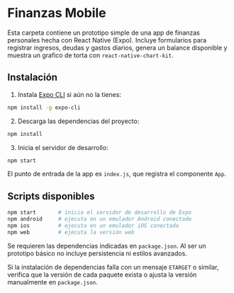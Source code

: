 # Finanzas Mobile

Esta carpeta contiene un prototipo simple de una app de finanzas personales hecha con React Native (Expo). Incluye formularios para registrar ingresos, deudas y gastos diarios, genera un balance disponible y muestra un grafico de torta con `react-native-chart-kit`.

## Instalación

1. Instala [Expo CLI](https://docs.expo.dev/get-started/installation/) si aún no la tienes:

```bash
npm install -g expo-cli
```

2. Descarga las dependencias del proyecto:

```bash
npm install
```

3. Inicia el servidor de desarrollo:

```bash
npm start
```

El punto de entrada de la app es `index.js`, que registra el componente `App`.

## Scripts disponibles

```bash
npm start       # inicia el servidor de desarrollo de Expo
npm android     # ejecuta en un emulador Android conectado
npm ios         # ejecuta en un emulador iOS conectado
npm web         # ejecuta la versión web
```

Se requieren las dependencias indicadas en `package.json`. Al ser un prototipo básico no incluye persistencia ni estilos avanzados.

Si la instalación de dependencias falla con un mensaje `ETARGET` o similar, verifica que la versión de cada paquete exista o ajusta la versión manualmente en `package.json`.
